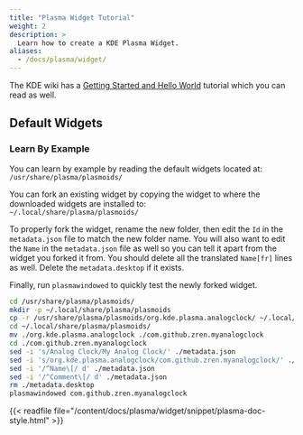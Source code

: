 ```yaml
---
title: "Plasma Widget Tutorial"
weight: 2
description: >
  Learn how to create a KDE Plasma Widget.
aliases:
  - /docs/plasma/widget/
---
```


The KDE wiki has a [Getting Started and Hello World](https://techbase.kde.org/Development/Tutorials/Plasma5) tutorial which you can read as well.


## Default Widgets

### Learn By Example

You can learn by example by reading the default widgets located at:  
`/usr/share/plasma/plasmoids/`

You can fork an existing widget by copying the widget to where the downloaded widgets are installed to:  
`~/.local/share/plasma/plasmoids/`

To properly fork the widget, rename the new folder, then edit the `Id` in the `metadata.json` file to match the new folder name. You will also want to edit the `Name` in the `metadata.json` file as well so you can tell it apart from the widget you forked it from. You should delete all the translated `Name[fr]` lines as well. Delete the `metadata.desktop` if it exists.

Finally, run `plasmawindowed` to quickly test the newly forked widget.

```bash
cd /usr/share/plasma/plasmoids/
mkdir -p ~/.local/share/plasma/plasmoids
cp -r /usr/share/plasma/plasmoids/org.kde.plasma.analogclock/ ~/.local/share/plasma/plasmoids/
cd ~/.local/share/plasma/plasmoids/
mv ./org.kde.plasma.analogclock ./com.github.zren.myanalogclock
cd ./com.github.zren.myanalogclock
sed -i 's/Analog Clock/My Analog Clock/' ./metadata.json
sed -i 's/org.kde.plasma.analogclock/com.github.zren.myanalogclock/' ./metadata.json
sed -i '/^Name\[/ d' ./metadata.json
sed -i '/^Comment\[/ d' ./metadata.json
rm ./metadata.desktop
plasmawindowed com.github.zren.myanalogclock
```


{{< readfile file="/content/docs/plasma/widget/snippet/plasma-doc-style.html" >}}
